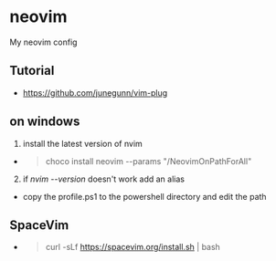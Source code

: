 # neovim

My neovim config

## Tutorial

- https://github.com/junegunn/vim-plug

## on windows

1. install the latest version of nvim

  - >  choco install neovim --params "/NeovimOnPathForAll"

2. if *nvim --version* doesn't work add an alias
  
  - copy the profile.ps1 to the powershell directory and edit the path

## SpaceVim

  - > curl -sLf https://spacevim.org/install.sh | bash
